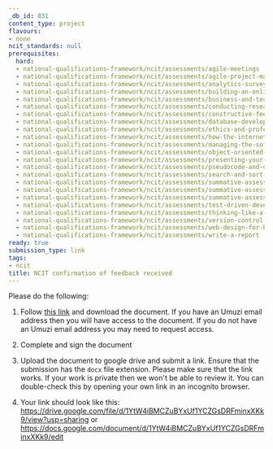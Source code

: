 ```yaml
---
_db_id: 831
content_type: project
flavours:
- none
ncit_standards: null
prerequisites:
  hard:
  - national-qualifications-framework/ncit/assessments/agile-meetings
  - national-qualifications-framework/ncit/assessments/agile-project-management
  - national-qualifications-framework/ncit/assessments/analytics-surveys-and-reports
  - national-qualifications-framework/ncit/assessments/building-an-online-business
  - national-qualifications-framework/ncit/assessments/business-and-technology
  - national-qualifications-framework/ncit/assessments/conducting-research-and-user-interviews
  - national-qualifications-framework/ncit/assessments/constructive-feedback
  - national-qualifications-framework/ncit/assessments/database-development
  - national-qualifications-framework/ncit/assessments/ethics-and-professionalism
  - national-qualifications-framework/ncit/assessments/how-the-internet-works
  - national-qualifications-framework/ncit/assessments/managing-the-software-development-process
  - national-qualifications-framework/ncit/assessments/object-oriented-programming
  - national-qualifications-framework/ncit/assessments/presenting-your-findings
  - national-qualifications-framework/ncit/assessments/pseudocode-and-documentation
  - national-qualifications-framework/ncit/assessments/search-and-sort-techniques
  - national-qualifications-framework/ncit/assessments/summative-assessment-1
  - national-qualifications-framework/ncit/assessments/summative-assessment-2
  - national-qualifications-framework/ncit/assessments/summative-assessment-3
  - national-qualifications-framework/ncit/assessments/test-driven-development
  - national-qualifications-framework/ncit/assessments/thinking-like-a-machine
  - national-qualifications-framework/ncit/assessments/version-control
  - national-qualifications-framework/ncit/assessments/web-design-for-business
  - national-qualifications-framework/ncit/assessments/write-a-report
ready: true
submission_type: link
tags:
- ncit
title: NCIT confirmation of feedback received
---
```


Please do the following:

1. Follow [this link](https://docs.google.com/document/d/1TPhtKwQmakt4cYRivoWK-yDwkGKKKCm_/edit?usp=sharing&ouid=106698657596806218419&rtpof=true&sd=true) and download the document. If you have an Umuzi email address then you will have access to the document. If you do not have an Umuzi email address you may need to request access.

2. Complete and sign the document
   
3. Upload the document to google drive and submit a link. Ensure that the submission has the `docx` file extension. Please make sure that the link works. If your work is private then we won't be able to review it. You can double-check this by opening your own link in an incognito browser.  

4. Your link should look like this:
https://drive.google.com/file/d/1YtW4iBMCZuBYxUf1YCZGsDRFminxXKk9/view?usp=sharing or https://docs.google.com/document/d/1YtW4iBMCZuBYxUf1YCZGsDRFminxXKk9/edit